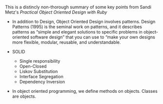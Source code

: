 This is a distincly non-thorough summary of some key points from Sandi Metz's *Practical Object Oriented Design with Ruby*




- In addition to Design, Object Oriented Design involves patterns. Design Patterns (1995) is the seminal work on patterns, and it describes patterns as “simple and elegant solutions to specific problems in object-oriented software design” that  you can use to “make your own designs more flexible, modular, reusable, and understandable. 



- SOLID
  - Single responsibility
  - Open-Closed
  - Liskov Substitution
  - Interface Segregation
  - Dependency Inversion


- In object oriented programming, we define methods on objects. Classes are objects. 














